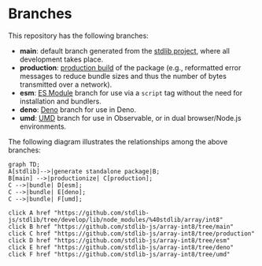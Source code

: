<!--

@license Apache-2.0

Copyright (c) 2022 The Stdlib Authors.

Licensed under the Apache License, Version 2.0 (the "License");
you may not use this file except in compliance with the License.
You may obtain a copy of the License at

    http://www.apache.org/licenses/LICENSE-2.0

Unless required by applicable law or agreed to in writing, software
distributed under the License is distributed on an "AS IS" BASIS,
WITHOUT WARRANTIES OR CONDITIONS OF ANY KIND, either express or implied.
See the License for the specific language governing permissions and
limitations under the License.

-->

# Branches

This repository has the following branches:

-   **main**: default branch generated from the [stdlib project][stdlib-url], where all development takes place.
-   **production**: [production build][production-url] of the package (e.g., reformatted error messages to reduce bundle sizes and thus the number of bytes transmitted over a network).
-   **esm**: [ES Module][esm-url] branch for use via a `script` tag without the need for installation and bundlers.
-   **deno**: [Deno][deno-url] branch for use in Deno.
-   **umd**: [UMD][umd-url] branch for use in Observable, or in dual browser/Node.js environments.

The following diagram illustrates the relationships among the above branches:

```mermaid
graph TD;
A[stdlib]-->|generate standalone package|B;
B[main] -->|productionize| C[production];
C -->|bundle| D[esm];
C -->|bundle| E[deno];
C -->|bundle| F[umd];

click A href "https://github.com/stdlib-js/stdlib/tree/develop/lib/node_modules/%40stdlib/array/int8"
click B href "https://github.com/stdlib-js/array-int8/tree/main"
click C href "https://github.com/stdlib-js/array-int8/tree/production"
click D href "https://github.com/stdlib-js/array-int8/tree/esm"
click E href "https://github.com/stdlib-js/array-int8/tree/deno"
click F href "https://github.com/stdlib-js/array-int8/tree/umd"
```

[stdlib-url]: https://github.com/stdlib-js/stdlib/tree/develop/lib/node_modules/%40stdlib/array/int8
[production-url]: https://github.com/stdlib-js/array-int8/tree/production
[deno-url]: https://github.com/stdlib-js/array-int8/tree/deno
[umd-url]: https://github.com/stdlib-js/array-int8/tree/umd
[esm-url]: https://github.com/stdlib-js/array-int8/tree/esm
